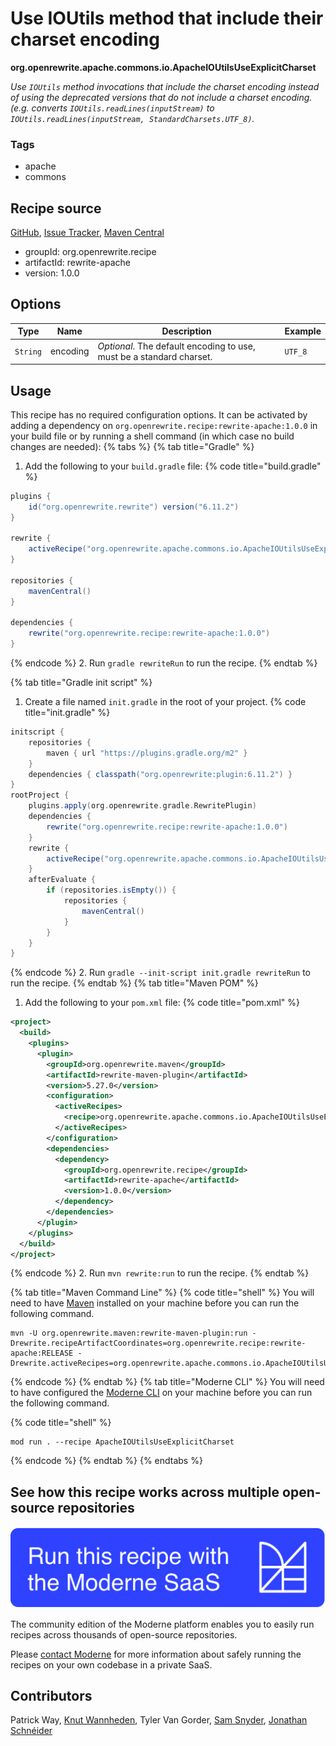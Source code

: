 # Use IOUtils method that include  their charset encoding

**org.openrewrite.apache.commons.io.ApacheIOUtilsUseExplicitCharset**

_Use `IOUtils` method invocations that include the charset encoding instead of using the deprecated versions that do not include a charset encoding. (e.g. converts `IOUtils.readLines(inputStream)` to `IOUtils.readLines(inputStream, StandardCharsets.UTF_8)`._

### Tags

* apache
* commons

## Recipe source

[GitHub](https://github.com/openrewrite/rewrite-apache/blob/main/src/main/java/org/openrewrite/apache/commons/io/ApacheIOUtilsUseExplicitCharset.java), [Issue Tracker](https://github.com/openrewrite/rewrite-apache/issues), [Maven Central](https://central.sonatype.com/artifact/org.openrewrite.recipe/rewrite-apache/1.0.0/jar)

* groupId: org.openrewrite.recipe
* artifactId: rewrite-apache
* version: 1.0.0

## Options

| Type | Name | Description | Example |
| -- | -- | -- | -- |
| `String` | encoding | *Optional*. The default encoding to use, must be a standard charset. | `UTF_8` |


## Usage

This recipe has no required configuration options. It can be activated by adding a dependency on `org.openrewrite.recipe:rewrite-apache:1.0.0` in your build file or by running a shell command (in which case no build changes are needed): 
{% tabs %}
{% tab title="Gradle" %}
1. Add the following to your `build.gradle` file:
{% code title="build.gradle" %}
```groovy
plugins {
    id("org.openrewrite.rewrite") version("6.11.2")
}

rewrite {
    activeRecipe("org.openrewrite.apache.commons.io.ApacheIOUtilsUseExplicitCharset")
}

repositories {
    mavenCentral()
}

dependencies {
    rewrite("org.openrewrite.recipe:rewrite-apache:1.0.0")
}
```
{% endcode %}
2. Run `gradle rewriteRun` to run the recipe.
{% endtab %}

{% tab title="Gradle init script" %}
1. Create a file named `init.gradle` in the root of your project.
{% code title="init.gradle" %}
```groovy
initscript {
    repositories {
        maven { url "https://plugins.gradle.org/m2" }
    }
    dependencies { classpath("org.openrewrite:plugin:6.11.2") }
}
rootProject {
    plugins.apply(org.openrewrite.gradle.RewritePlugin)
    dependencies {
        rewrite("org.openrewrite.recipe:rewrite-apache:1.0.0")
    }
    rewrite {
        activeRecipe("org.openrewrite.apache.commons.io.ApacheIOUtilsUseExplicitCharset")
    }
    afterEvaluate {
        if (repositories.isEmpty()) {
            repositories {
                mavenCentral()
            }
        }
    }
}
```
{% endcode %}
2. Run `gradle --init-script init.gradle rewriteRun` to run the recipe.
{% endtab %}
{% tab title="Maven POM" %}
1. Add the following to your `pom.xml` file:
{% code title="pom.xml" %}
```xml
<project>
  <build>
    <plugins>
      <plugin>
        <groupId>org.openrewrite.maven</groupId>
        <artifactId>rewrite-maven-plugin</artifactId>
        <version>5.27.0</version>
        <configuration>
          <activeRecipes>
            <recipe>org.openrewrite.apache.commons.io.ApacheIOUtilsUseExplicitCharset</recipe>
          </activeRecipes>
        </configuration>
        <dependencies>
          <dependency>
            <groupId>org.openrewrite.recipe</groupId>
            <artifactId>rewrite-apache</artifactId>
            <version>1.0.0</version>
          </dependency>
        </dependencies>
      </plugin>
    </plugins>
  </build>
</project>
```
{% endcode %}
2. Run `mvn rewrite:run` to run the recipe.
{% endtab %}

{% tab title="Maven Command Line" %}
{% code title="shell" %}
You will need to have [Maven](https://maven.apache.org/download.cgi) installed on your machine before you can run the following command.

```shell
mvn -U org.openrewrite.maven:rewrite-maven-plugin:run -Drewrite.recipeArtifactCoordinates=org.openrewrite.recipe:rewrite-apache:RELEASE -Drewrite.activeRecipes=org.openrewrite.apache.commons.io.ApacheIOUtilsUseExplicitCharset
```
{% endcode %}
{% endtab %}
{% tab title="Moderne CLI" %}
You will need to have configured the [Moderne CLI](https://docs.moderne.io/moderne-cli/cli-intro) on your machine before you can run the following command.

{% code title="shell" %}
```shell
mod run . --recipe ApacheIOUtilsUseExplicitCharset
```
{% endcode %}
{% endtab %}
{% endtabs %}

## See how this recipe works across multiple open-source repositories

[![Moderne Link Image](/.gitbook/assets/ModerneRecipeButton.png)](https://app.moderne.io/recipes/org.openrewrite.apache.commons.io.ApacheIOUtilsUseExplicitCharset)

The community edition of the Moderne platform enables you to easily run recipes across thousands of open-source repositories.

Please [contact Moderne](https://moderne.io/product) for more information about safely running the recipes on your own codebase in a private SaaS.

## Contributors
Patrick Way, [Knut Wannheden](mailto:knut@moderne.io), Tyler Van Gorder, [Sam Snyder](mailto:sam@moderne.io), [Jonathan Schnéider](mailto:jkschneider@gmail.com)
